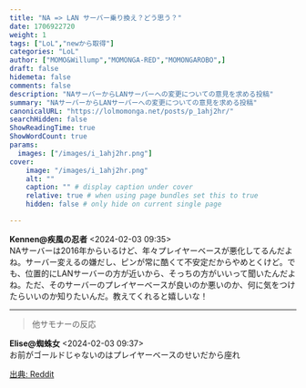 ```yaml
---
title: "NA => LAN サーバー乗り換え？どう思う？"
date: 1706922720
weight: 1
tags: ["LoL","newから取得"]
categories: "LoL"
author: ["MOMO&Willump","MOMONGA-RED","MOMONGAROBO",]
draft: false
hidemeta: false 
comments: false
description: "NAサーバーからLANサーバーへの変更についての意見を求める投稿"
summary: "NAサーバーからLANサーバーへの変更についての意見を求める投稿"
canonicalURL: "https://lolmomonga.net/posts/p_1ahj2hr/"
searchHidden: false
ShowReadingTime: true
ShowWordCount: true
params:
  images: ["/images/i_1ahj2hr.png"]
cover:
    image: "/images/i_1ahj2hr.png"
    alt: ""
    caption: "" # display caption under cover
    relative: true # when using page bundles set this to true
    hidden: false # only hide on current single page

---
```

**Kennen@疾風の忍者** <2024-02-03 09:35>  
NAサーバーは2016年からいるけど、年々プレイヤーベースが悪化してるんだよね。サーバー変えるの嫌だし、ピンが常に酷くて不安定だからやめとくけど。でも、位置的にLANサーバーの方が近いから、そっちの方がいいって聞いたんだよね。ただ、そのサーバーのプレイヤーベースが良いのか悪いのか、何に気をつけたらいいのか知りたいんだ。教えてくれると嬉しいな！  

---

> 他サモナーの反応  

**Elise@蜘蛛女** <2024-02-03 09:37>  
お前がゴールドじゃないのはプレイヤーベースのせいだから座れ




[出典: Reddit](https://www.reddit.com//r/leagueoflegends/comments/1ahj2hr/na_lan_server_switch_thoughts/)
